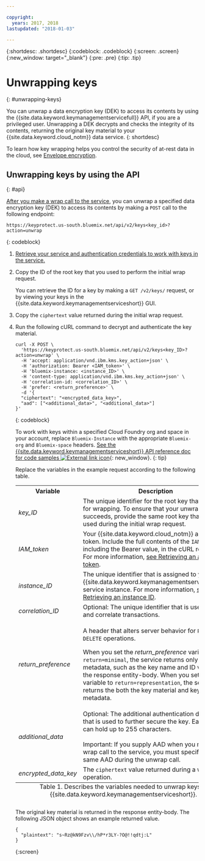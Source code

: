 ```yaml
---

copyright:
  years: 2017, 2018
lastupdated: "2018-01-03"

---
```


{:shortdesc: .shortdesc}
{:codeblock: .codeblock}
{:screen: .screen}
{:new_window: target="_blank"}
{:pre: .pre}
{:tip: .tip}

# Unwrapping keys
{: #unwrapping-keys}

You can unwrap a data encryption key (DEK) to access its contents by using the {{site.data.keyword.keymanagementservicefull}} API, if you are a privileged user. Unwrapping a DEK decrypts and checks the integrity of its contents, returning the original key material to your {{site.data.keyword.cloud_notm}} data service.
{: shortdesc}

To learn how key wrapping helps you control the security of at-rest data in the cloud, see [Envelope encryption](/docs/services/keymgmt/keyprotect_envelope.html).

## Unwrapping keys by using the API
{: #api}

[After you make a wrap call to the service](/docs/services/keymgmt/keyprotect_wrap_keys.html), you can unwrap a specified data encryption key (DEK) to access its contents by making a `POST` call to the following endpoint:

```
https://keyprotect.us-south.bluemix.net/api/v2/keys<key_id>?action=unwrap
```
{: codeblock}

1. [Retrieve your service and authentication credentials to work with keys in the service.](/docs/services/keymgmt/keyprotect_authentication.html)

2. Copy the ID of the root key that you used to perform the initial wrap request.

    You can retrieve the ID for a key by making a `GET /v2/keys/` request, or by viewing your keys in the {{site.data.keyword.keymanagementserviceshort}} GUI.

3. Copy the `ciphertext` value returned during the initial wrap request.

4. Run the following cURL command to decrypt and authenticate the key material.

    ```cURL
    curl -X POST \
      'https://keyprotect.us-south.bluemix.net/api/v2/keys<key_ID>?action=unwrap' \
      -H 'accept: application/vnd.ibm.kms.key_action+json' \
      -H 'authorization: Bearer <IAM_token>' \
      -H 'bluemix-instance: <instance_ID>' \
      -H 'content-type: application/vnd.ibm.kms.key_action+json' \
      -H 'correlation-id: <correlation_ID>' \
      -H 'prefer: <return_preference>' \
      -d '{
      "ciphertext": "<encrypted_data_key>",
      "aad": ["<additional_data>", "<additional_data>"]
    }'
    ```
    {: codeblock}

    To work with keys within a specified Cloud Foundry org and space in your account, replace `Bluemix-Instance` with the appropriate `Bluemix-org` and `Bluemix-space` headers. [See the {{site.data.keyword.keymanagementserviceshort}} API reference doc for code samples ![External link icon](../../icons/launch-glyph.svg "External link icon")](https://console.ng.bluemix.net/apidocs/639){: new_window}.
    {: tip}

    Replace the variables in the example request according to the following table.
    <table>
      <tr>
        <th>Variable</th>
        <th>Description</th>
      </tr>
      <tr>
        <td><em>key_ID</em></td>
        <td>The unique identifier for the root key that you used for wrapping. To ensure that your unwrap request succeeds, provide the same root key that you used during the initial wrap request.</td>
      </tr>
      <tr>
        <td><em>IAM_token</em></td>
        <td>Your {{site.data.keyword.cloud_notm}} access token. Include the full contents of the <code>IAM</code> token, including the Bearer value, in the cURL request. For more information, <a href="/docs/services/keymgmt/keyprotect_authentication.html#retrieve_token">see Retrieving an access token</a>.</td>
      </tr>
      <tr>
        <td><em>instance_ID</em></td>
        <td>The unique identifier that is assigned to your {{site.data.keyword.keymanagementserviceshort}} service instance. For more information, <a href="/docs/services/keymgmt/keyprotect_authentication.html#retrieve_instance_ID">see Retrieving an instance ID</a>.</td>
      </tr>
      <tr>
        <td><em>correlation_ID</em></td>
        <td>Optional: The unique identifier that is used to track and correlate transactions.</td>
      </tr>
      <tr>
        <td><em>return_preference</em></td>
        <td><p>A header that alters server behavior for <code>POST</code> and <code>DELETE</code> operations.</p><p>When you set the <em>return_preference</em> variable to <code>return=minimal</code>, the service returns only the key metadata, such as the key name and ID value, in the response entity-body. When you set the variable to <code>return=representation</code>, the service returns the both the key material and key metadata.</p></td>
      </tr>
      <tr>
        <td><em>additional_data</em></td>
        <td>Optional: The additional authentication data (AAD) that is used to further secure the key. Each string can hold up to 255 characters.<br></br>Important: If you supply AAD when you make a wrap call to the service, you must specify the same AAD during the unwrap call.</td>
      </tr>
      <tr>
        <td><em>encrypted_data_key</em></td>
        <td>The <code>ciphertext</code> value returned during a wrap operation.</td>
      </tr>
      <caption style="caption-side:bottom;">Table 1. Describes the variables needed to unwrap keys in {{site.data.keyword.keymanagementserviceshort}}.</caption>
    </table>

    The original key material is returned in the response entity-body. The following JSON object shows an example returned value.

    ```
    {
      "plaintext": "s~Rz@kN9Fzv\\/hP*r3LY-?O@!!qdtj:L"
    }
    ```
    {:screen}
